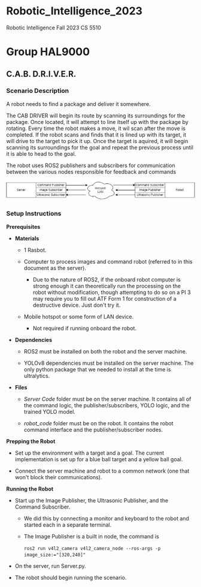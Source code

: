 # Robotic_Intelligence_2023
Robotic Intelligence Fall 2023 CS 5510

# Group HAL9000

## C.A.B. D.R.I.V.E.R.

### Scenario Description

A robot needs to find a package and deliver it somewhere.

The CAB DRIVER will begin its route by scanning its surroundings for the package. Once located, it will attempt to line itself up with the package by rotating. Every time the robot makes a move, it wil scan after the move is completed. If the robot scans and finds that it is lined up with its target, it will drive to the target to pick it up. Once the target is aquired, it will begin scanning its surroundings for the goal and repeat the previous process until it is able to head to the goal.

The robot uses ROS2 publishers and subscribers for communication between the various nodes responsible for feedback and commands

![network diagram](img/network.png)

### Setup Instructions

**Prerequisites**

- **Materials**

    - 1 Rasbot.

    - Computer to process images and command robot (referred to in this document as the server).
     
        - Due to the nature of ROS2, if the onboard robot computer is strong enough it can theoretically run the processing on the robot without modification, though attempting to do so on a PI 3 may require you to fill out ATF Form 1 for construction of a destructive device. Just don't try it.

    - Mobile hotspot or some form of LAN device.

        - Not required if running onboard the robot.

- **Dependencies**

    - ROS2 must be installed on both the robot and the server machine.

    - YOLOv8 dependencies must be installed on the server machine. The only python package that we needed to install at the time is ultralytics.

- **Files**
    
    - *Server Code* folder must be on the server machine. It contains all of the command logic, the publisher/subscribers, YOLO logic, and the trained YOLO model.

    - *robot_code* folder must be on the robot. It contains the robot command interface and the publisher/subscriber nodes.

 **Prepping the Robot**

 - Set up the environment with a target and a goal. The current implementation is set up for a blue ball target and a yellow ball goal.

 - Connect the server machine and robot to a common network (one that won't block their communications).

 **Running the Robot**

 - Start up the Image Publisher, the Ultrasonic Publisher, and the Command Subscriber.
    
    - We did this by connecting a monitor and keyboard to the robot and started each in a separate terminal.

    - The Image Publisher is a built in node, the command is 
    
        `ros2 run v4l2_camera v4l2_camera_node --ros-args -p image_size:="[320,240]"`
 
 - On the server, run Server.py.

 - The robot should begin running the scenario.




